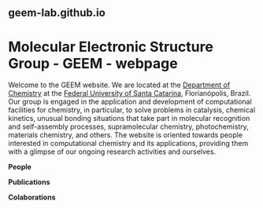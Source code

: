 ## geem-lab.github.io

# Molecular Electronic Structure Group - GEEM - webpage

Welcome to the GEEM website. We are located at the [Department of Chemistry](https://qmc.ufsc.br/) at the [Federal University of Santa Catarina](https://ufsc.br/), Florianópolis, Brazil. Our group is engaged in the application and development of computational facilities for chemistry, in particular, to solve problems in catalysis, chemical kinetics, unusual bonding situations that take part in molecular recognition and self-assembly processes, supramolecular chemistry, photochemistry, materials chemistry, and others. The website is oriented towards people interested in computational chemistry and its applications, providing them with a glimpse of our ongoing research activities and ourselves.

**People**

**Publications**

**Colaborations**
